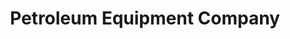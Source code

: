 ---
title: "Petroleum Equipment Company"
url: /salt-lake-city/petroleum-equipment-company/
shop: shop
---